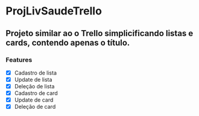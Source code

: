 # ProjLivSaudeTrello
## Projeto similar ao o Trello simplicificando listas e cards, contendo apenas o título.

### Features

- [x] Cadastro de lista
- [x] Update de lista
- [x] Deleção de lista
- [x] Cadastro de card
- [x] Update de card
- [x] Deleção de card
